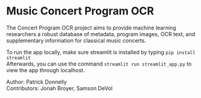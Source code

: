 # Music Concert Program OCR

The Concert Program OCR project aims to provide machine learning researchers a robust database of metadata, program images, OCR text, and supplementary information for classical music concerts.

To run the app locally, make sure streamlit is installed by typing `pip install streamlit`\
Afterwards, you can use the command `streamlit run streamlit_app.py` to view the app through localhost.

Author: Patrick Donnelly\
Contributors: Jonah Broyer, Samson DeVol